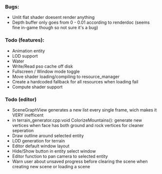 ### Bugs:
- Unlit flat shader doesent render anything
- Depth buffer only goes from 0 - 0.01 according to renderdoc (seems fine in-game though so not sure it's a bug)

### Todo (features):
- Animation entity
- LOD support
- Water
- Write/Read pso cache off disk
- Fullscreen / Window mode toggle
- Move shader loading/compiling to resource_manager
- Create a hardcoded fallback for all resources when loading fail
- Compute shader support

### Todo (editor)
- SceneGraphView generates a new list every single frame, wich makes it VERY inefficent
- in terrain_generator.cpp:void ColorizeMountains(): generate new vertices when face  has both ground and rock vertices for cleaner seperation 
- Draw outline around selected entity
- LOD generation for terrain
- Editor default window layout
- Hide/Show button in entity select window
- Editor function to pan camera to selected entity
- Warn user about unsaved progress before clearing the scene when creating new scene or loading a scene
